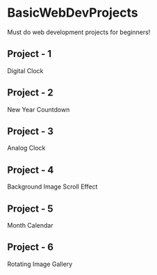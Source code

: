 # BasicWebDevProjects
 Must do web development projects for beginners!

 ## Project - 1
 Digital Clock

 ## Project - 2
 New Year Countdown

 ## Project - 3
 Analog Clock

 ## Project - 4
 Background Image Scroll Effect

 ## Project - 5
 Month Calendar

 ## Project - 6
 Rotating Image Gallery